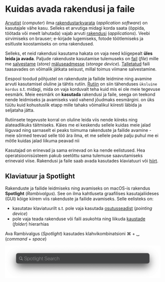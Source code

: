 # Kuidas avada rakendusi ja faile

[Arvutist](../terminid/sonastik/arvuti-computer.md) \(_computer_\) ilma [rakendustarkvarata](../terminid/sonastik/rakendustarkvara-application-software.md) \(_application software_\) on kasutajale vähe kasu. Selleks et arvutiga midagi korda saata \(õppida, töötada või meelt lahutada\) vajab arvuti [rakendusi](../terminid/sonastik/rakendustarkvara-application-software.md) \(_applications_\). Veebi sirvimiseks on brauser; e-kirjade lugemiseks, fotode töötlemiseks ja esitluste koostamiseks on oma rakendused.

Selleks, et neid rakendusi kasutama hakata on vaja need kõigepealt **üles leida ja avada**. Paljude rakenduste kasutamise tulemuseks on [fail](../terminid/sonastik/fail-file.md) \(_file_\) mille me [salvestame](../terminid/sonastik/salvestama-to-store.md) \(_store\)_ [mäluseadmesse](../terminid/sonastik/maeluseade-storage-device.md) \(_storage device_\). [Talletatud](../terminid/sonastik/talletama-to-store.md) faili taasavades on võimalik jätkata seisust, millal toimus viimane salvestamine.

Eespool toodud põhjustel on rakenduste ja failide leidmine ning avamine arvuti kasutamisel oluline ja tähtis rutiin. [Rutiin](https://sonaveeb.ee/search/unif/dlall/dsall/rutiin/1) on  siin tähenduses `üksluine kordus` s.t. midagi, mida on vaja korduvalt teha kuid mis ei ole meie tegevuse eesmärk. Meie eesmärk on **kasutada** rakendusi ja faile, seega on teekond nende leidmiseks ja avamiseks vaid vahend jõudmaks eesmärgini. on üks tüütu kuid kohustuslik etapp mille tahaks võimalikul kiiresti läbida ja seljataha jätta. 

Rutiinsete tegevuste korral on oluline leida viis nende kiireks ning alateadlikuks täitmiseks. Käies me ei keskendu sellele kuidas meie jalad liiguvad ning sarnaselt ei peaks toimuma rakenduste ja failide avamine - meie sõrmed teevad selle töö ära ilma, et me sellele peale palju  puhul me ei mõtle kuidas jalad liikuma peavad nii 

Kasutajad on erinevad ja sama erinevad on ka nende eelistused. Hea operatsioonisüsteem pakub seetõttu sama tulemuse saavutamiseks erinevaid viise. Rakendusi ja faile saab avada kasutades klaviatuuri või [hiirt](../terminid/sonastik/hiir-mouse.md).  

## Klaviatuur ja Spotlight

Rakenduste ja failide leidmiseks ning avamiseks on macOS-is rakendus **Spotlight** \(_Rambivalgus_\). See on ilma kahtluseta graafilises kasutajaliideses \(GUI\) kõige kiirem viis rakenduste ja failide avamiseks. Selle eelisteks on:

* kasutatav klaviatuurilt s.t. pole vaja kasutada [osutusseadist](../terminid/sonastik/osutusseadis-pointing-device.md) \(_pointing device_\)
* pole vaja  teada rakenduse või faili asukohta ning liikuda [kaustade](../terminid/sonastik/kaust-folder.md) \(_folder_\) hierarhias

Ava Rambivalgus \(_Spotlight_\) kasutades klahvikombinatsioni ⌘ + ␣ \(_command_  + _space_\)



![](../.gitbook/assets/spotlight.png)



